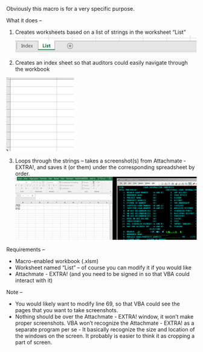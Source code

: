 
Obviously this macro is for a very specific purpose. 

What it does – 

1.	Creates worksheets based on a list of strings in the worksheet “List”
![](worksheets_added.gif)

2.	Creates an index sheet so that auditors could easily navigate through the workbook

![](index_creation.gif)

3.	Loops through the strings – takes a screenshot(s) from Attachmate - EXTRA!, and saves it (or them) under the corresponding spreadsheet by order.
![](Screenshot_demo.gif)

Requirements – 

* Macro-enabled workbook (.xlsm)
* Worksheet named “List” – of course you can modify it if you would like
* Attachmate - EXTRA! (and you need to be signed in so that VBA could interact with it)

Note – 

* You would likely want to modify line 69, so that VBA could see the pages that you want to take screenshots. 
* Nothing should be over the Attachmate - EXTRA! window, it won’t make proper screenshots. VBA won’t recognize the Attachmate - EXTRA! as a separate program per se - It basically recognize the size and location of the windows on the screen. It probably is easier to think it as cropping a part of screen. 
